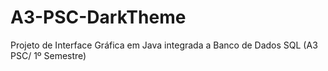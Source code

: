 # A3-PSC-DarkTheme
Projeto de Interface Gráfica em Java integrada a Banco de Dados SQL (A3 PSC/ 1º Semestre)
